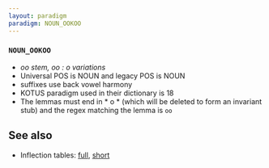 ```yaml
---
layout: paradigm
paradigm: NOUN_OOKOO
---
```

### ` NOUN_OOKOO `

* _oo stem, oo : o variations_
* Universal POS is NOUN and legacy POS is NOUN
* suffixes use back vowel harmony
* KOTUS paradigm used in their dictionary is 18
* The lemmas must end in * o * (which will be deleted to form an invariant stub) and the regex matching the lemma is ` oo `

## See also

* Inflection tables: [full](gen/O/ookoo.html), [short](gen/O/ookoo_wikt.html)

